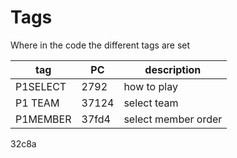 # Tags

Where in the code the different tags are set

| tag      | PC    | description         |
| -------- | ----- | ------------------- |
| P1SELECT | 2792  | how to play         |
| P1 TEAM  | 37124 | select team         |
| P1MEMBER | 37fd4 | select member order |

32c8a
